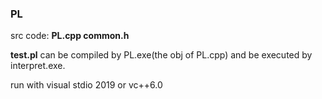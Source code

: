 ### PL

src code: **PL.cpp common.h** 

**test.pl** can be compiled by PL.exe(the obj of PL.cpp) and be executed by interpret.exe.

run with visual stdio 2019 or vc++6.0